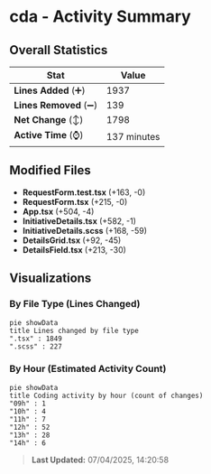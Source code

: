 # cda - Activity Summary 

## Overall Statistics

| Stat                   | Value                                                             |
| ---------------------- | ----------------------------------------------------------------- |
| **Lines Added** (➕)   | 1937                                          |
| **Lines Removed** (➖) | 139                                        |
| **Net Change** (↕)    | 1798                |
| **Active Time** (⌚)   | 137 minutes |


## Modified Files
- **RequestForm.test.tsx** (+163, -0)
- **RequestForm.tsx** (+215, -0)
- **App.tsx** (+504, -4)
- **InitiativeDetails.tsx** (+582, -1)
- **InitiativeDetails.scss** (+168, -59)
- **DetailsGrid.tsx** (+92, -45)
- **DetailsField.tsx** (+213, -30)

## Visualizations

### By File Type (Lines Changed)

```mermaid
pie showData
title Lines changed by file type
".tsx" : 1849
".scss" : 227
```

### By Hour (Estimated Activity Count)

```mermaid
pie showData
title Coding activity by hour (count of changes)
"09h" : 1
"10h" : 4
"11h" : 7
"12h" : 52
"13h" : 28
"14h" : 6
```


> **Last Updated:** 07/04/2025, 14:20:58